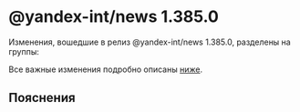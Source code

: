 # @yandex-int/news 1.385.0

<!-- ЧЕЛОВЕЧЕСКОЕ ВСТУПЛЕНИЕ -->

Изменения, вошедшие в релиз @yandex-int/news 1.385.0, разделены на группы:

Все важные изменения подробно описаны [ниже](#Пояснения).

## Пояснения

